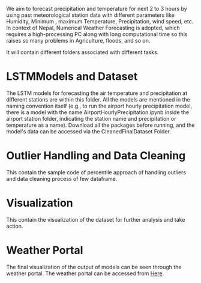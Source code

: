 
We aim to forecast precipitation and temperature for next 2 to 3 hours by using past meteorological station data with different parameters like Humidity,
Minimum , maximum Temperature, Precipitation, wind speed, etc. In context of Nepal, Numerical Weather Forecasting is adopted, which requires a high-processing PC along with long computational
time so this raises so many problems in Agriculture, floods, and so on.

It will contain different folders associated with different tasks.
# LSTMModels and Dataset
The LSTM models for forecasting the air temperature and precipitation at different stations are within this folder. All the models are mentioned in the naming convention itself (e.g., to run the airport hourly precipitation model, there is a model with the name AirportHourlyPrecipitation.ipynb inside the airport station folder, indicating the station name and precipitation or temperature as a name). Download all the packages before running, and the model's data can be accessed via the CleanedFinalDataset Folder. 

# Outlier Handling and Data Cleaning
This contain the sample code of percentile approach of handling outliers and data cleaning process of few dataframe.

# Visualization
This contain the visualization of the dataset for further analysis and take action.

# Weather Portal
The final visualization of the output of models can be seen through the weather portal. The weather portal can be accessed from [Here](https://github.com/Kapil-bit/Web-portal).
